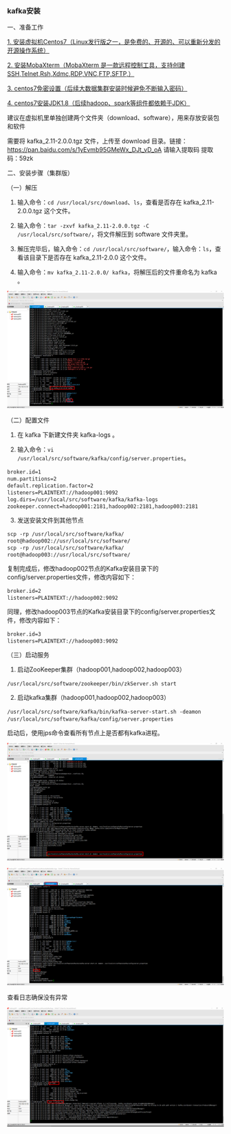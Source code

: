 ### kafka安装

一、准备工作

[1. 安装虚拟机Centos7（Linux发行版之一，是免费的、开源的、可以重新分发的开源操作系统）](https://github.com/WuZongYun/bigdata_study/blob/main/%E5%A4%A7%E6%95%B0%E6%8D%AE%E5%9F%BA%E7%A1%80%E7%8E%AF%E5%A2%83%E6%90%AD%E5%BB%BA/1_%E5%AE%89%E8%A3%85%E8%99%9A%E6%8B%9F%E6%9C%BA.md)

[2. 安装MobaXterm（MobaXterm 是一款远程控制工具，支持创建SSH,Telnet,Rsh,Xdmc,RDP,VNC,FTP,SFTP,）](https://github.com/WuZongYun/bigdata_study/blob/main/%E5%A4%A7%E6%95%B0%E6%8D%AE%E5%9F%BA%E7%A1%80%E7%8E%AF%E5%A2%83%E6%90%AD%E5%BB%BA/2_%E5%AE%89%E8%A3%85MobaXterm.md)

[3. centos7免密设置（后续大数据集群安装时候避免不断输入密码）](https://github.com/WuZongYun/bigdata_study/blob/main/%E5%A4%A7%E6%95%B0%E6%8D%AE%E5%9F%BA%E7%A1%80%E7%8E%AF%E5%A2%83%E6%90%AD%E5%BB%BA/3_centos7%E5%85%8D%E5%AF%86%E8%AE%BE%E7%BD%AE.md)

[4. centos7安装JDK1.8（后续hadoop、spark等组件都依赖于JDK）](https://github.com/WuZongYun/bigdata_study/blob/main/%E5%A4%A7%E6%95%B0%E6%8D%AE%E5%9F%BA%E7%A1%80%E7%8E%AF%E5%A2%83%E6%90%AD%E5%BB%BA/4_centos7%E5%AE%89%E8%A3%85JDK.md)

建议在虚拟机里单独创建两个文件夹（download、software），用来存放安装包和软件

需要将 kafka_2.11-2.0.0.tgz 文件，上传至 download 目录。链接：https://pan.baidu.com/s/1yEvmb95GMeWx_DJt_vD_oA 请输入提取码 提取码：59zk

二、安装步骤（集群版）

（一）解压

1. 输入命令：`cd /usr/local/src/download`、`ls`，查看是否存在 kafka_2.11-2.0.0.tgz  这个文件。

2. 输入命令：`tar -zxvf kafka_2.11-2.0.0.tgz -C /usr/local/src/software/`，将文件解压到 software 文件夹里。

3. 解压完毕后，输入命令：`cd /usr/local/src/software/`，输入命令：`ls`，查看该目录下是否存在 kafka_2.11-2.0.0 这个文件。

4. 输入命令：`mv kafka_2.11-2.0.0/ kafka`，将解压后的文件重命名为 kafka 。

![](../images/img_245.png)

（二）配置文件

1. 在 kafka 下新建文件夹 kafka-logs 。

2. 输入命令：`vi /usr/local/src/software/kafka/config/server.properties`。

```
broker.id=1
num.partitions=2
default.replication.factor=2
listeners=PLAINTEXT://hadoop001:9092
log.dirs=/usr/local/src/software/kafka/kafka-logs
zookeeper.connect=hadoop001:2181,hadoop002:2181,hadoop003:2181
```

3. 发送安装文件到其他节点

```
scp -rp /usr/local/src/software/kafka/ root@hadoop002://usr/local/src/software/
scp -rp /usr/local/src/software/kafka/ root@hadoop003://usr/local/src/software/
```
复制完成后，修改hadoop002节点的Kafka安装目录下的config/server.properties文件，修改内容如下：

```
broker.id=2
listeners=PLAINTEXT://hadoop002:9092
```
同理，修改hadoop003节点的Kafka安装目录下的config/server.properties文件，修改内容如下：

```
broker.id=3
listeners=PLAINTEXT://hadoop003:9092
```

（三）启动服务

1. 启动ZooKeeper集群（hadoop001,hadoop002,hadoop003）

`/usr/local/src/software/zookeeper/bin/zkServer.sh start`

2. 启动kafka集群（hadoop001,hadoop002,hadoop003）

`/usr/local/src/software/kafka/bin/kafka-server-start.sh -deamon /usr/local/src/software/kafka/config/server.properties`

启动后，使用jps命令查看所有节点上是否都有kafka进程。

![](../images/img_246.png)

![](../images/img_247.png)

查看日志确保没有异常

![](../images/img_248.png)
